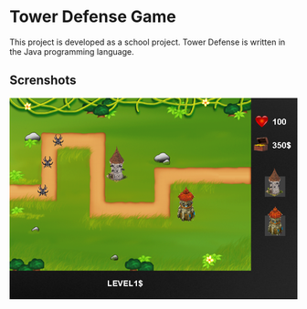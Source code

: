 # Tower Defense Game

This project is developed as a school project. Tower Defense is written in the Java programming language.

## Screnshots

![Gameplay image](https://github.com/ahmettoprakcioglu/Tower-Defense-Game/blob/master/Tower-Defense/Image/gameplay.png)
